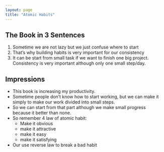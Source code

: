 ```yaml
---
layout: page
title: "Atomic Habits"
---
```


The Book in 3 Sentences
---
1. Sometime we are not lazy but we just confuse where to start
2. That’s why building habits is very important for our consistency
3. It can be start from small task if we want to finish one big project. Consistency is very important although only one small step/day.

Impressions
---
- This book is increasing my productivity.
- Sometime people don’t know how to start working, but we can make it simply to make our work divided into small steps.
- So we can start from that part although we make small progress because it better than none.
- So remember 4 law of atomic habit:
    - Make it obvious
    - make it attractive
    - make it easy
    - make it satisfying
- Our use reverse law to break a bad habit
